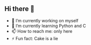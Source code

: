 ## Hi there 👋

- 🔭 I’m currently working on myself
- 🌱 I’m currently learning Python and C
- 📫 How to reach me: only here
- ⚡ Fun fact: Cake is a lie
<!--
**AskoRBINKAs/AskoRBINKAs** is a ✨ _special_ ✨ repository because its `README.md` (this file) appears on your GitHub profile.

Here are some ideas to get you started:


-->
